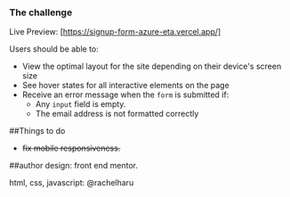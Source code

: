 ### The challenge

Live Preview: [https://signup-form-azure-eta.vercel.app/] 

Users should be able to:

- View the optimal layout for the site depending on their device's screen size
- See hover states for all interactive elements on the page
- Receive an error message when the `form` is submitted if:
  - Any `input` field is empty.
  - The email address is not formatted correctly


##Things to do
- ~~fix mobile responsiveness.~~



##author
design: front end mentor.

html, css, javascript: @rachelharu
